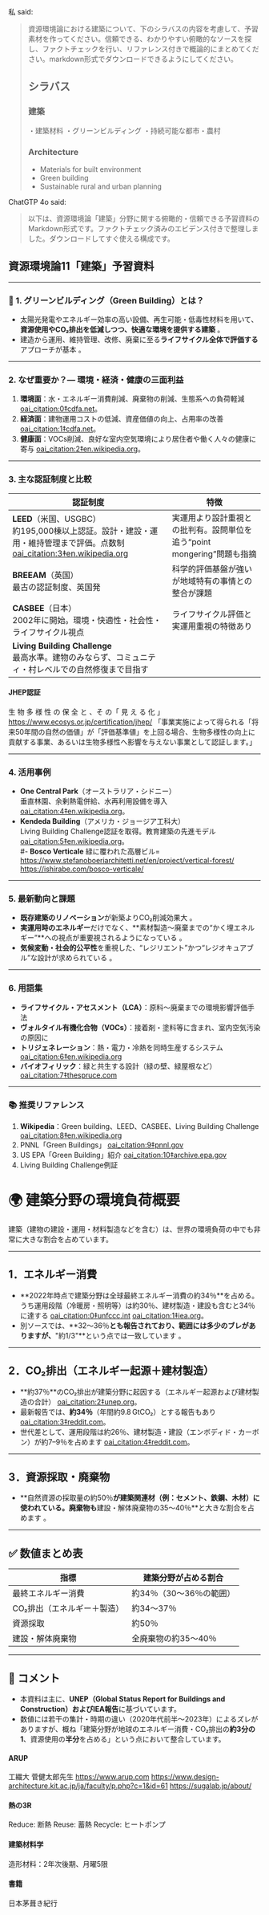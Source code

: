私 said:
 >資源環境論における建築について、下のシラバスの内容を考慮して、予習素材を作ってください。信頼できる、わかりやすい俯瞰的なソースを探し、ファクトチェックを行い、リファレンス付きで概論的にまとめてください。markdown形式でダウンロードできるようにしてください。
> 
> ## シラバス
> ### 建築
> ・建築材料
> ・グリーンビルディング
> ・持続可能な都市・農村	
> ### Architecture
> - Materials for built environment
> - Green building
> - Sustainable rural and urban planning

ChatGTP 4o said:
> 以下は、資源環境論「建築」分野に関する俯瞰的・信頼できる予習資料のMarkdown形式です。ファクトチェック済みのエビデンス付きで整理しました。ダウンロードしてすぐ使える構成です。


## 資源環境論11「建築」予習資料

---

### 🌱 1. グリーンビルディング（Green Building）とは？

- 太陽光発電やエネルギー効率の高い設備、再生可能・低毒性材料を用いて、**資源使用やCO₂排出を低減しつつ、快適な環境を提供する建築** 。
- 建造から運用、維持管理、改修、廃棄に至る**ライフサイクル全体で評価する**アプローチが基本 。

---

### 2. なぜ重要か？— 環境・経済・健康の三面利益

1. **環境面**：水・エネルギー消費削減、廃棄物の削減、生態系への負荷軽減  [oai_citation:0‡cdfa.net](https://www.cdfa.net/cdfa/cdfaweb.nsf/pages/greenbuildingfactsheet.html?utm_source=chatgpt.com)。  
2. **経済面**：建物運用コストの低減、資産価値の向上、占用率の改善  [oai_citation:1‡cdfa.net](https://www.cdfa.net/cdfa/cdfaweb.nsf/pages/greenbuildingfactsheet.html?utm_source=chatgpt.com)。  
3. **健康面**：VOCs削減、良好な室内空気環境により居住者や働く人々の健康に寄与  [oai_citation:2‡en.wikipedia.org](https://en.wikipedia.org/wiki/Green_building?utm_source=chatgpt.com)。

---

### 3. 主な認証制度と比較

| 認証制度 | 特徴 |
|---------|------|
| **LEED**（米国、USGBC）<br>約195,000棟以上認証。設計・建設・運用・維持管理まで評価。点数制  [oai_citation:3‡en.wikipedia.org](https://en.wikipedia.org/wiki/LEED?utm_source=chatgpt.com) | 実運用より設計重視との批判有。設問単位を追う“point mongering”問題も指摘  |
| **BREEAM**（英国）<br>最古の認証制度、英国発  | 科学的評価基盤が強いが地域特有の事情との整合が課題 |
| **CASBEE**（日本）<br>2002年に開始。環境・快適性・社会性・ライフサイクル視点  | ライフサイクル評価と実運用重視の特徴あり |
| **Living Building Challenge**<br>最高水準。建物のみならず、コミュニティ・村レベルでの自然修復まで目指す  |

#### JHEP認証
生 物 多 様 性 の 保 全 と 、そ の「 見 え る 化 」
https://www.ecosys.or.jp/certification/jhep/
「事業実施によって得られる「将来50年間の自然の価値」が「評価基準値」を上回る場合、生物多様性の向上に貢献する事業、あるいは生物多様性へ影響を与えない事業として認証します。」

---

### 4. 活用事例

- **One Central Park**（オーストラリア・シドニー）  
  垂直林園、余剰熱電併給、水再利用設備を導入  [oai_citation:4‡en.wikipedia.org](https://en.wikipedia.org/wiki/One_Central_Park?utm_source=chatgpt.com)。  
- **Kendeda Building**（アメリカ・ジョージア工科大）  
  Living Building Challenge認証を取得。教育建築の先進モデル  [oai_citation:5‡en.wikipedia.org](https://en.wikipedia.org/wiki/Kendeda_Building?utm_source=chatgpt.com)。  
#- **Bosco Verticale**
緑に覆われた高層ビル=
https://www.stefanoboeriarchitetti.net/en/project/vertical-forest/
https://ishirabe.com/bosco-verticale/

---

### 5. 最新動向と課題

- **既存建築のリノベーション**が新築よりCO₂削減効果大 。  
- **実運用時のエネルギー**だけでなく、**素材製造～廃棄までの“かく埋エネルギー”**への視点が重要視されるようになっている 。  
- **気候変動・社会的公平性**を重視した、“レジリエント”かつ“レジオキュアブル”な設計が求められている 。

---

### 6. 用語集

- **ライフサイクル・アセスメント（LCA）**：原料～廃棄までの環境影響評価手法   
- **ヴォルタイル有機化合物（VOCs）**：接着剤・塗料等に含まれ、室内空気汚染の原因に  
- **トリジェネレーション**：熱・電力・冷熱を同時生産するシステム  [oai_citation:6‡en.wikipedia.org](https://en.wikipedia.org/wiki/One_Central_Park?utm_source=chatgpt.com)  
- **バイオフィリック**：緑と共生する設計（緑の壁、緑屋根など）  [oai_citation:7‡thespruce.com](https://www.thespruce.com/what-is-sustainable-architecture-4846497?utm_source=chatgpt.com)  

---

### 📚 推奨リファレンス

1. **Wikipedia**：Green building、LEED、CASBEE、Living Building Challenge  [oai_citation:8‡en.wikipedia.org](https://en.wikipedia.org/wiki/Green_building?utm_source=chatgpt.com)  
2. PNNL「Green Buildings」  [oai_citation:9‡pnnl.gov](https://www.pnnl.gov/explainer-articles/green-buildings?utm_source=chatgpt.com)  
3. US EPA「Green Building」紹介  [oai_citation:10‡archive.epa.gov](https://archive.epa.gov/greenbuilding/web/html/about.html?utm_source=chatgpt.com)  
4. Living Building Challenge例証   


# 🌍 建築分野の環境負荷概要

建築（建物の建設・運用・材料製造などを含む）は、世界の環境負荷の中でも非常に大きな割合を占めています。

---

## 1．エネルギー消費

- **2022年時点で建築分野は全球最終エネルギー消費の約34％**を占める。うち運用段階（冷暖房・照明等）は約30％、建材製造・建設も含むと34％に達する  [oai_citation:0‡unfccc.int](https://unfccc.int/ttclear/misc_/StaticFiles/gnwoerk_static/tn_meetings/00cf22a4049c4ece9f414e190def4202/8dff87ea3e1e4e7ba7d349a83ed04cbd.pdf?utm_source=chatgpt.com) [oai_citation:1‡iea.org](https://www.iea.org/energy-system/buildings?utm_source=chatgpt.com)。
- 別ソースでは、**32〜36％**とも報告されており、範囲には多少のブレがありますが、**"約1/3"**という点では一致しています 。

---

## 2．CO₂排出（エネルギー起源＋建材製造）

- **約37％**のCO₂排出が建築分野に起因する（エネルギー起源および建材製造の合計）  [oai_citation:2‡unep.org](https://www.unep.org/news-and-stories/press-release/not-yet-built-purpose-global-building-sector-emissions-still-high?utm_source=chatgpt.com)。
- 最新報告では、**約34％**（年間約9.8 GtCO₂）とする報告もあり  [oai_citation:3‡reddit.com](https://www.reddit.com/r/climatechange/comments/1krsvul/un_new_report_global_status_report_for_buildings/?utm_source=chatgpt.com)。
- 世代差として、運用段階は約26％、建材製造・建設（エンボディド・カーボン）が約7–9％を占めます  [oai_citation:4‡reddit.com](https://www.reddit.com/r/climatechange/comments/1krsvul/un_new_report_global_status_report_for_buildings/?utm_source=chatgpt.com)。

---

## 3．資源採取・廃棄物

- **自然資源の採取量の約50％**が建築関連材（例：セメント、鉄鋼、木材）に使われている。廃棄物も**建設・解体廃棄物の35〜40％**と大きな割合を占めます 。

---

## ✅ 数値まとめ表

| 指標                       | 建築分野が占める割合                |
|--------------------------|-------------------------------|
| 最終エネルギー消費       | 約34％（30～36％の範囲）        |
| CO₂排出（エネルギー＋製造）| 約34〜37％                     |
| 資源採取                 | 約50％                         |
| 建設・解体廃棄物         | 全廃棄物の約35〜40％           |

---

## 🧭 コメント

- 本資料は主に、**UNEP（Global Status Report for Buildings and Construction）**および**IEA報告**に基づいています。  
- 数値には若干の集計・時期の違い（2020年代前半〜2023年）によるズレがありますが、概ね「建築分野が地球のエネルギー消費・CO₂排出の**約3分の1**、資源使用の**半分**を占める」という点において整合しています。




#### ARUP
工繊大 菅健太郎先生
https://www.arup.com
https://www.design-architecture.kit.ac.jp/ja/faculty/p.php?c=1&id=61
https://sugalab.jp/about/

#### 熱の3R
Reduce: 断熱
Reuse: 蓄熱
Recycle: ヒートポンプ

#### 建築材料学
造形材料：2年次後期、月曜5限

#### 書籍
日本茅葺き紀行













